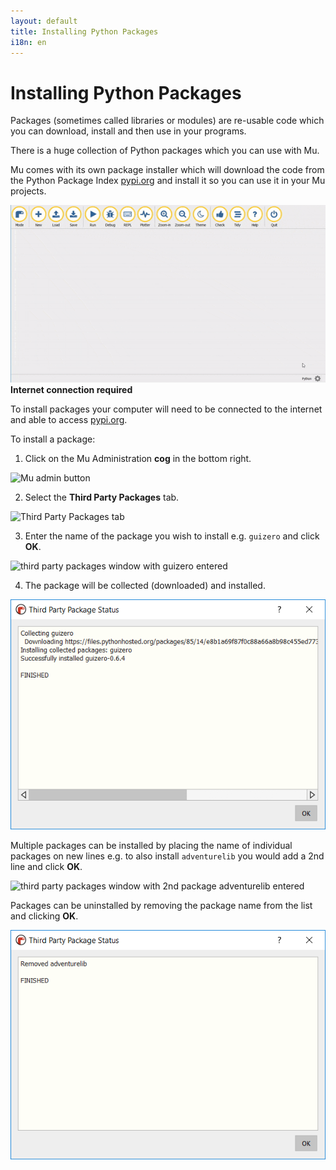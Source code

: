 ```yaml
---
layout: default
title: Installing Python Packages
i18n: en
---
```


# Installing Python Packages

Packages (sometimes called libraries or modules) are re-usable code which you can download, install and then use in your programs. 

There is a huge collection of Python packages which you can use with Mu.

Mu comes with its own package installer which will download the code from the Python Package Index [pypi.org](https://pypi.org/) and install it so you can use it in your Mu projects.

<div class="row">
  <img src="/img/en/tutorials/third_party_packages_install.gif" alt="Install 3rd party packages" class="img-responsive center-block img-rounded movie"/>
  <br/>
</div>

<div class="panel panel-info">
    <div class="panel-heading"><strong>Internet connection required</strong></div>
    <div class="panel-body">
    <p>To install packages your computer will need to be connected to the internet and able to access <a href="https://pypi.org">pypi.org</a>.</p>
    </div>
</div>

To install a package:

1. Click on the Mu Administration **cog** in the bottom right.

<div class="row">
  <img src="/img/en/tutorials/mu_admin.png" alt="Mu admin button" class="img-responsive center-block img-rounded movie"/>
  <br/>
</div>

2. Select the **Third Party Packages** tab.

<div class="row">
  <img src="/img/en/tutorials/third_party_packages.png" alt="Third Party Packages tab" class="img-responsive center-block img-rounded movie"/>
  <br/>
</div>

3. Enter the name of the package you wish to install e.g. `guizero` and click **OK**.

<div class="row">
  <img src="/img/en/tutorials/third_party_packages_install1.png" alt="third party packages window with guizero entered" class="img-responsive center-block img-rounded movie"/>
  <br/>
</div>

4. The package will be collected (downloaded) and installed.  

<div class="row">
  <img src="/img/en/tutorials/third_party_packages_install2.png" alt="third party packages download and FINISHED message" class="img-responsive center-block img-rounded movie"/>
  <br/>
</div>

Multiple packages can be installed by placing the name of individual packages on new lines e.g. to also install `adventurelib` you would add a 2nd line and click **OK**.

<div class="row">
  <img src="/img/en/tutorials/third_party_packages_install3.png" alt="third party packages window with 2nd package adventurelib entered" class="img-responsive center-block img-rounded movie"/>
  <br/>
</div>

Packages can be uninstalled by removing the package name from the list and clicking **OK**.

<div class="row">
  <img src="/img/en/tutorials/third_party_packages_install4.png" alt="third party packages window with removed and FINISHED message" class="img-responsive center-block img-rounded movie"/>
  <br/>
</div>
